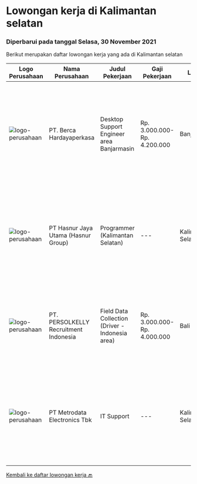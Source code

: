 
  # Lowongan kerja di Kalimantan selatan

  ### Diperbarui pada tanggal Selasa, 30 November 2021

  Berikut merupakan daftar lowongan kerja yang ada di Kalimantan selatan

  |Logo Perusahaan | Nama Perusahaan | Judul Pekerjaan | Gaji Pekerjaan | Lokasi | Deskripsi | Tanggal diunggah | Pranala |
  | -------------- | --------------- | --------------- | --------- | --------- | -------------- | ------- | ----------- |
  |![logo-perusahaan](https://image-service-cdn.seek.com.au/0c900ac2b5b1a2cf9bee651ce5d069e68ff14c92/ee4dce1061f3f616224767ad58cb2fc751b8d2dc)|PT. Berca Hardayaperkasa|Desktop Support Engineer area Banjarmasin|Rp. 3.000.000-Rp. 4.200.000|Banjarmasin|Delivery the implementation and provide PC, Printer, and Networking. Analyze and diagnose technical issues and give fast problem resolution Technical...|Senin, 29 November 2021|https://www.jobstreet.co.id/id/job/desktop-support-engineer-area-banjarmasin-3704178?token=0~1040309f-4e39-44ec-92db-df8ffbfb0f6d&sectionRank=1&jobId=jobstreet-id-job-3704178|
|![logo-perusahaan](https://image-service-cdn.seek.com.au/ce6f66b5ddea48c0961eddc201a535616844de99/ee4dce1061f3f616224767ad58cb2fc751b8d2dc)|PT Hasnur Jaya Utama (Hasnur Group)|Programmer (Kalimantan Selatan)|---|Kalimantan Selatan|Job Descriptions: Develops code and creates customized applications to enhance product based on business needs Investigates and resolves matters of...|Rabu, 24 November 2021|https://www.jobstreet.co.id/id/job/programmer-kalimantan-selatan-3699693?token=0~1040309f-4e39-44ec-92db-df8ffbfb0f6d&sectionRank=2&jobId=jobstreet-id-job-3699693|
|![logo-perusahaan](https://image-service-cdn.seek.com.au/a778cc2d537d275f0abc3d64068f14c4c640057e/ee4dce1061f3f616224767ad58cb2fc751b8d2dc)|PT. PERSOLKELLY Recruitment Indonesia|Field Data Collection (Driver - Indonesia area)|Rp. 3.000.000-Rp. 4.000.000|Bali|Role Responsibility : Collect (map) imaginary in the areas as per instructed by leader. To fulfill mapping target in daily/monthly basis &amp;...|Senin, 01 November 2021|https://www.jobstreet.co.id/id/job/field-data-collection-driver-indonesia-area-3675577?token=0~1040309f-4e39-44ec-92db-df8ffbfb0f6d&sectionRank=3&jobId=jobstreet-id-job-3675577|
|![logo-perusahaan](https://image-service-cdn.seek.com.au/0d75518309b56a3cff39daa569b0ba02cc7a22f2/ee4dce1061f3f616224767ad58cb2fc751b8d2dc)|PT Metrodata Electronics Tbk|IT Support|---|Kalimantan Selatan|Melaksanakan pekerjaan di kantor penempatan masing-masing selama jam 08.00 – 17.00 Waktu Indonesia Barat/Waktu Indonesia Tengah, sesuai lokasi...|Senin, 22 November 2021|https://www.jobstreet.co.id/id/job/it-support-1029645245?token=0~1040309f-4e39-44ec-92db-df8ffbfb0f6d&sectionRank=4&jobId=jobstreet-id-job-1029645245|


  [Kembali ke daftar lowongan kerja 🔙](../README.md#daftar-lowongan-kerja)
  